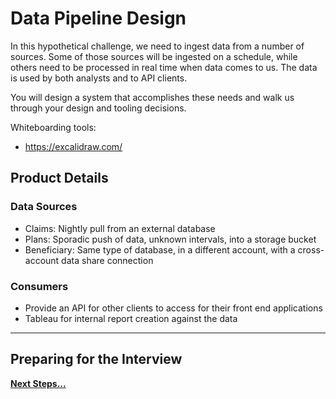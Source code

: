 # Data Pipeline Design

In this hypothetical challenge, we need to ingest data from a number of sources. Some of those sources will be ingested on a schedule, while others need to be processed in real time when data comes to us. The data is used by both analysts and to API clients.

You will design a system that accomplishes these needs and walk us through your design and tooling decisions.

Whiteboarding tools:

- https://excalidraw.com/

## Product Details

### Data Sources

- Claims: Nightly pull from an external database
- Plans: Sporadic push of data, unknown intervals, into a storage bucket
- Beneficiary: Same type of database, in a different account, with a cross-account data share connection

### Consumers

- Provide an API for other clients to access for their front end applications
- Tableau for internal report creation against the data

---

## Preparing for the Interview

**[Next Steps...](../../next-steps.md)**

